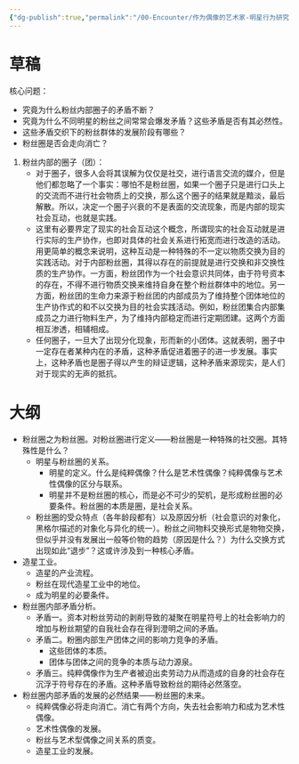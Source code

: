 ```yaml
---
{"dg-publish":true,"permalink":"/00-Encounter/作为偶像的艺术家-明星行为研究/","tags":["personal/blog","哲学","微信公众号"]}
---
```


# 草稿
核心问题：
 - 究竟为什么粉丝内部圈子的矛盾不断？
 - 究竟为什么不同明星的粉丝之间常常会爆发矛盾？这些矛盾是否有其必然性。
 - 这些矛盾交织下的粉丝群体的发展阶段有哪些？
 - 粉丝圈是否会走向消亡？

1. 粉丝内部的圈子（团）：
	- 对于圈子，很多人会将其误解为仅仅是社交，进行语言交流的媒介，但是他们都忽略了一个事实：哪怕不是粉丝圈，如果一个圈子只是进行口头上的交流而不进行社会物质上的交换，那么这个圈子的结果就是黯淡，最后解散。所以，决定一个圈子兴衰的不是表面的交流现象，而是内部的现实社会互动，也就是实践。
	- 这里有必要界定了现实的社会互动这个概念，所谓现实的社会互动就是进行实际的生产协作，也即对具体的社会关系进行拓宽而进行改造的活动。用更简单的概念来说明，这种互动是一种特殊的不一定以物质交换为目的实践活动。对于内部粉丝圈，其得以存在的前提就是进行交换和非交换性质的生产协作。一方面，粉丝团作为一个社会意识共同体，由于符号资本的存在，不得不进行物质交换来维持自身在整个粉丝群体中的地位。另一方面，粉丝团的生命力来源于粉丝团的内部成员为了维持整个团体地位的生产协作式的和不以交换为目的社会实践活动。例如，粉丝团集合内部集成员之力进行物料生产，为了维持内部稳定而进行定期团建。这两个方面相互渗透，相辅相成。
	- 任何圈子，一旦大了出现分化现象，形而新的小团体。这就表明，圈子中一定存在者某种内在的矛盾，这种矛盾促进着圈子的进一步发展。事实上，这种矛盾也是圈子得以产生的辩证逻辑，这种矛盾来源现实，是人们对于现实的无声的抵抗。

# 大纲
- 粉丝圈之为粉丝圈。对粉丝圈进行定义——粉丝圈是一种特殊的社交圈。其特殊性是什么？
	- 明星与粉丝圈的关系。
		- 明星的定义。什么是纯粹偶像？什么是艺术性偶像？纯粹偶像与艺术性偶像的区分与联系。
		- 明星并不是粉丝圈的核心，而是必不可少的契机，是形成粉丝圈的必要条件。粉丝圈的本质是圈，是社会关系。
	- 粉丝圈的受众特点（各年龄段都有）以及原因分析（社会意识的对象化，黑格尔描述的对象化与异化的统一）。粉丝之间物料交换形式是物物交换，但似乎并没有发展出一般等价物的趋势（原因是什么？）为什么交换方式出现如此“退步”？这或许涉及到一种核心矛盾。
- 造星工业。
	- 造星的产业流程。
	- 粉丝在现代造星工业中的地位。
	- 成为明星的必要条件。
- 粉丝圈内部矛盾分析。
	- 矛盾一。资本对粉丝劳动的剥削导致的凝聚在明星符号上的社会影响力的增加与粉丝期望的自我社会存在得到澄明之间的矛盾。
	- 矛盾二。粉圈内部生产团体之间的影响力竞争的矛盾。
		- 这些团体的本质。
		- 团体与团体之间的竞争的本质与动力源泉。
	- 矛盾三。纯粹偶像作为生产者被迫出卖劳动力从而造成的自身的社会存在沉浮于符号存在的矛盾。这种矛盾导致粉丝的期待必然落空。
- 粉丝圈内部矛盾的发展的必然结果——粉丝圈的未来。
	- 纯粹偶像必将走向消亡。消亡有两个方向，失去社会影响力和成为艺术性偶像。
	- 艺术性偶像的发展。
	- 粉丝与艺术型偶像之间关系的质变。
	- 造星工业的发展。

